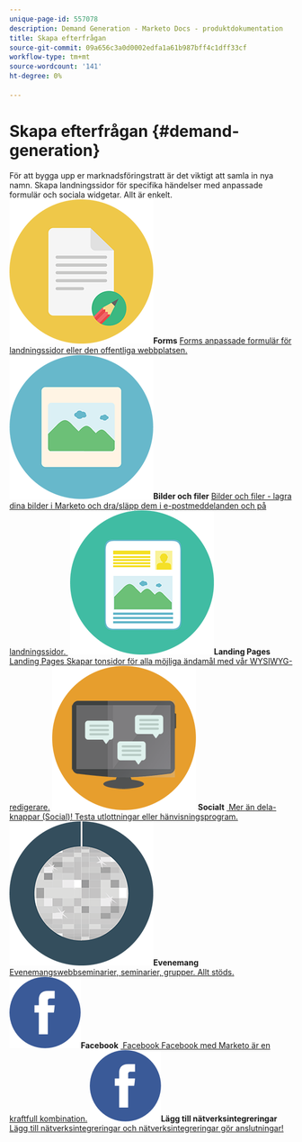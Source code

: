 ```yaml
---
unique-page-id: 557078
description: Demand Generation - Marketo Docs - produktdokumentation
title: Skapa efterfrågan
source-git-commit: 09a656c3a0d0002edfa1a61b987bff4c1dff33cf
workflow-type: tm+mt
source-wordcount: '141'
ht-degree: 0%

---
```



# Skapa efterfrågan {#demand-generation}

För att bygga upp er marknadsföringstratt är det viktigt att samla in nya namn. Skapa landningssidor för specifika händelser med anpassade formulär och sociala widgetar. Allt är enkelt.
**![Forms](assets/documents-bookmarks-16.png)Forms** [Forms anpassade formulär för landningssidor eller den offentliga webbplatsen.](https://docs.marketo.com/display/DOCS/Forms)     **![Bilder och filer &#x200B;](assets/graphic-design-tools-06.png)Bilder och filer** [Bilder och filer - lagra dina bilder i Marketo och dra/släpp dem i e-postmeddelanden och på landningssidor.  &#x200B;](https://docs.marketo.com/display/DOCS/Images+and+Files)     **![Landing Pages &#x200B;](assets/office-artboard-80.png)Landing Pages** [Landing Pages Skapar tonsidor för alla möjliga ändamål med vår WYSIWYG-redigerare.](https://docs.marketo.com/pages/viewpage.action?pageId=2359689)     **![Socialt &#x200B;](assets/chat-messages-18.png) Socialt** [&#x200B; Mer än dela-knappar (Social)! Testa utlottningar eller hänvisningsprogram.](https://docs.marketo.com/display/DOCS/Social)     **![Händelser &#x200B;](assets/party-10.png)Evenemang** [Evenemangswebbseminarier, seminarier, grupper. Allt stöds.](https://docs.marketo.com/pages/viewpage.action?pageId=2949755)     **![Facebook &#x200B;](assets/facebook-icon.png)Facebook** [&#x200B; Facebook Facebook med Marketo är en kraftfull kombination.](https://docs.marketo.com/display/DOCS/Facebook)     **![Lägg till nätverksintegreringar &#x200B;](assets/facebook-icon.png)Lägg till nätverksintegreringar** [Lägg till nätverksintegreringar och nätverksintegreringar gör anslutningar!](https://docs.marketo.com/display/DOCS/Ad+Network+Integrations)
